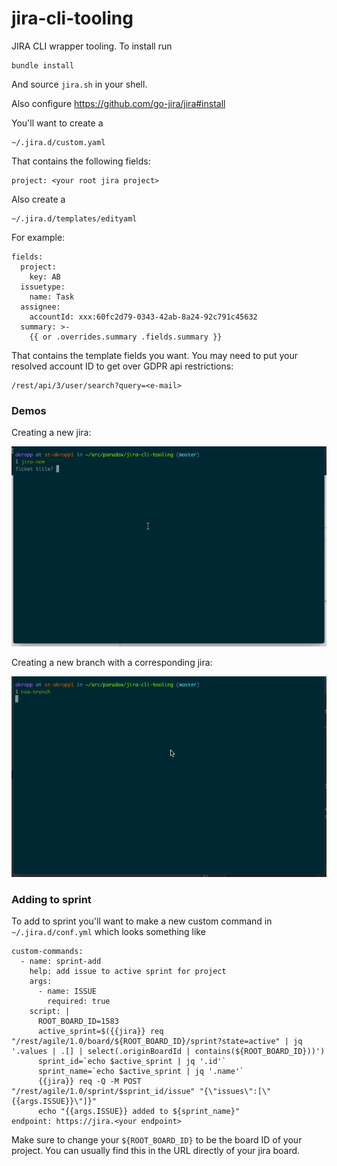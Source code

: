 # jira-cli-tooling

JIRA CLI wrapper tooling.  To install run

```
bundle install
```

And source `jira.sh` in your shell.

Also configure https://github.com/go-jira/jira#install

You'll want to create a

```
~/.jira.d/custom.yaml
```

That contains the following fields:

```
project: <your root jira project>
```

Also create a


```
~/.jira.d/templates/edityaml
```
For example:

```
fields:
  project:
    key: AB
  issuetype:
    name: Task
  assignee:
    accountId: xxx:60fc2d79-0343-42ab-8a24-92c791c45632
  summary: >-
    {{ or .overrides.summary .fields.summary }}
```

That contains the template fields you want. You may need to put your resolved account ID to get over GDPR api restrictions:

```
/rest/api/3/user/search?query=<e-mail>
```


### Demos

Creating a new jira:

![](./img/jira_new.gif)

Creating a new branch with a corresponding jira:

![](./img/new_branch.gif)

### Adding to sprint

To add to sprint you'll want to make a new custom command in `~/.jira.d/conf.yml` which looks something like

```
custom-commands:
  - name: sprint-add
    help: add issue to active sprint for project
    args:
      - name: ISSUE
        required: true
    script: |          
      ROOT_BOARD_ID=1583
      active_sprint=$({{jira}} req "/rest/agile/1.0/board/${ROOT_BOARD_ID}/sprint?state=active" | jq '.values | .[] | select(.originBoardId | contains(${ROOT_BOARD_ID}))')
      sprint_id=`echo $active_sprint | jq '.id'`
      sprint_name=`echo $active_sprint | jq '.name'`
      {{jira}} req -Q -M POST "/rest/agile/1.0/sprint/$sprint_id/issue" "{\"issues\":[\"{{args.ISSUE}}\"]}"     
      echo "{{args.ISSUE}} added to ${sprint_name}"
endpoint: https://jira.<your endpoint>
```

Make sure to change your `${ROOT_BOARD_ID}` to be the board ID of your project. You can usually find this in the URL directly of your jira board.
